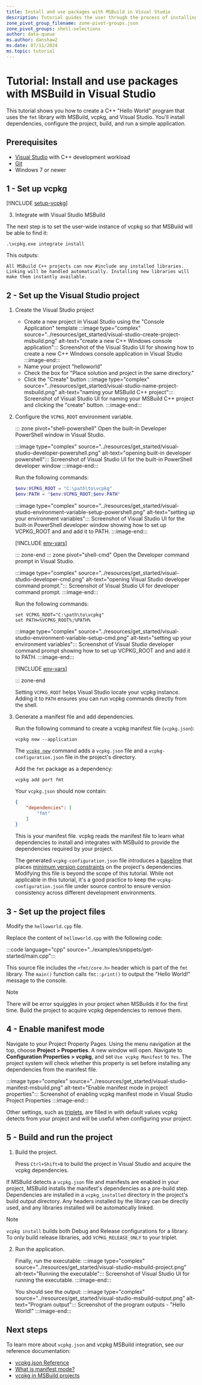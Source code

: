 ```yaml
---
title: Install and use packages with MSBuild in Visual Studio
description: Tutorial guides the user through the process of installing and using packages with MSBuild and Visual Studio.
zone_pivot_group_filename: zone-pivot-groups.json
zone_pivot_groups: shell-selections
author: data-queue
ms.author: danshaw2
ms.date: 07/11/2024
ms.topic: tutorial
---
```


# Tutorial: Install and use packages with MSBuild in Visual Studio

This tutorial shows you how to create a C++ "Hello World" program that uses the `fmt` library with MSBuild, vcpkg, and Visual Studio. You'll install dependencies, configure the project, build, and run a simple application.

## Prerequisites

- [Visual Studio](<https://visualstudio.microsoft.com/downloads/>) with C++ development workload
- [Git](<https://git-scm.com/downloads>)
- Windows 7 or newer

## 1 - Set up vcpkg

[!INCLUDE [setup-vcpkg](includes/setup-vcpkg.md)]

3. Integrate with Visual Studio MSBuild

The next step is to set the user-wide instance of vcpkg so that MSBuild will be able to find it:

```console
.\vcpkg.exe integrate install
```

This outputs:

```console
All MSBuild C++ projects can now #include any installed libraries. Linking will be handled automatically. Installing new libraries will make them instantly available.
```

## 2 - Set up the Visual Studio project

1. Create the Visual Studio project

    * Create a new project in Visual Studio using the "Console Application" template
    :::image type="complex" source="../resources/get_started/visual-studio-create-project-msbuild.png" alt-text="create a new C++ Windows console application":::
        Screenshot of the Visual Studio UI for showing how to create a new C++ Windows console application in Visual Studio
    :::image-end:::
    * Name your project "helloworld"
    * Check the box for "Place solution and project in the same directory."
    * Click the "Create" button
    :::image type="complex" source="../resources/get_started/visual-studio-name-project-msbuild.png" alt-text="naming your MSBuild C++ project":::
        Screenshot of Visual Studio UI for naming your MSBuild C++ project and clicking the "create" button.
    :::image-end:::

2. Configure the `VCPKG_ROOT` environment variable.

    ::: zone pivot="shell-powershell"
    Open the built-in Developer PowerShell window in Visual Studio.

    :::image type="complex" source="../resources/get_started/visual-studio-developer-powershell.png" alt-text="opening built-in developer powershell":::
        Screenshot of Visual Studio UI for the built-in PowerShell developer window
    :::image-end:::

    Run the following commands:

    ```PowerShell
    $env:VCPKG_ROOT = "C:\path\to\vcpkg"
    $env:PATH = "$env:VCPKG_ROOT;$env:PATH"
    ```

    :::image type="complex" source="../resources/get_started/visual-studio-environment-variable-setup-powershell.png" alt-text="setting up your environment variables":::
        Screenshot of Visual Studio UI for the built-in PowerShell developer window showing how to set up VCPKG_ROOT and and add it to PATH.
    :::image-end:::

    [!INCLUDE [env-vars](../../includes/env-vars.md)]

    ::: zone-end
    ::: zone pivot="shell-cmd"
    Open the Developer command prompt in Visual Studio.

    :::image type="complex" source="../resources/get_started/visual-studio-developer-cmd.png" alt-text="opening Visual Studio developer command prompt.":::
        Screenshot of Visual Studio UI for developer command prompt.
    :::image-end:::

    Run the following commands:

    ```console
    set VCPKG_ROOT="C:\path\to\vcpkg"
    set PATH=%VCPKG_ROOT%;%PATH%
    ```

    :::image type="complex" source="../resources/get_started/visual-studio-environment-variable-setup-cmd.png" alt-text="setting up your environment variables":::
        Screenshot of Visual Studio developer command prompt showing how to set up VCPKG_ROOT and and add it to PATH.
    :::image-end:::

    [!INCLUDE [env-vars](../../includes/env-vars.md)]

    ::: zone-end

    Setting `VCPKG_ROOT` helps Visual Studio locate your vcpkg instance.
    Adding it to `PATH` ensures you can run vcpkg commands directly from the shell.

1. Generate a manifest file and add dependencies.

    Run the following command to create a vcpkg manifest file (`vcpkg.json`):

    ```console
    vcpkg new --application
    ```

    The [`vcpkg new`](../commands/new.md) command adds a `vcpkg.json` file and a `vcpkg-configuration.json` file in the project's directory.

    Add the `fmt` package as a dependency:

    ```console
    vcpkg add port fmt
    ```

    Your `vcpkg.json` should now contain:

    ```json
    {
        "dependencies": [
            "fmt"
        ]
    }
    ```

    This is your manifest file. vcpkg reads the manifest file to learn what dependencies to install and integrates with MSBuild to provide the dependencies required by your project.

    The generated `vcpkg-configuration.json` file introduces a [baseline](../reference/vcpkg-configuration-json.md#registry-baseline) that places [minimum version constraints](../users/versioning.md) on the project's dependencies. Modifying this file is beyond the scope of this tutorial. While not applicable in this tutorial, it's a good practice to keep the `vcpkg-configuration.json` file under source control to ensure version consistency across different development environments.

## 3 - Set up the project files

Modify the `helloworld.cpp` file.

Replace the content of `helloworld.cpp` with the following code:

:::code language="cpp" source="../examples/snippets/get-started/main.cpp":::

This source file includes the `<fmt/core.h>` header which is part of the `fmt` library. The `main()` function calls `fmt::print()` to output the "Hello World!" message to the console.

> [!NOTE]
> There will be error squiggles in your project when MSBuilds it for the first time. Build the project to acquire vcpkg dependencies to remove them.


## 4 - Enable manifest mode

Navigate to your Project Property Pages. Using the menu navigation at the top, choose **Project > Properties**. A new window will open. Navigate to **Configuration Properties > vcpkg**, and set `Use vcpkg Manifest` to `Yes`. The project system will check whether this property is set before installing any dependencies from the manifest file.

:::image type="complex" source="../resources/get_started/visual-studio-manifest-msbuild.png" alt-text="Enable manifest mode in project properties":::
    Screenshot of enabling vcpkg manifest mode in Visual Studio Project Properties
:::image-end:::

Other settings, such as [triplets](../users/triplets.md), are filled in with default values vcpkg detects from your project and will be useful when configuring your project. 

## 5 - Build and run the project

1. Build the project.

   Press `Ctrl+Shift+B` to build the project in Visual Studio and acquire the vcpkg dependencies.

If MSBuild detects a `vcpkg.json` file and manifests are enabled in your project, MSBuild installs the manifest's dependencies as a pre-build step. Dependencies are installed in a `vcpkg_installed` directory in the project's build output directory. Any headers installed by the library can be directly used, and any libraries installed will be automatically linked.

> [!NOTE]
> `vcpkg install` builds both Debug and Release configurations for a library. To only build release libraries, add `VCPKG_RELEASE_ONLY` to your triplet.

2. Run the application.

    Finally, run the executable:
    :::image type="complex" source="../resources/get_started/visual-studio-msbuild-project.png" alt-text="Running the executable":::
        Screenshot of Visual Studio UI for running the executable.
    :::image-end:::

    You should see the output:
    :::image type="complex" source="../resources/get_started/visual-studio-msbuild-output.png" alt-text="Program output":::
        Screenshot of the program outputs - "Hello World!"
    :::image-end:::

## Next steps

To learn more about `vcpkg.json` and vcpkg MSBuild integration, see our reference documentation:

- [vcpkg.json Reference](../reference/vcpkg-json.md)
- [What is manifest mode?](../concepts/manifest-mode.md)
- [vcpkg in MSBuild projects](../users/buildsystems/msbuild-integration.md)
